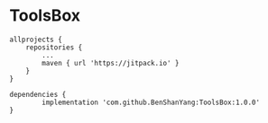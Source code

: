 # ToolsBox
	allprojects {
		repositories {
			...
			maven { url 'https://jitpack.io' }
		}
	}
  
  	dependencies {
	        implementation 'com.github.BenShanYang:ToolsBox:1.0.0'
	}
